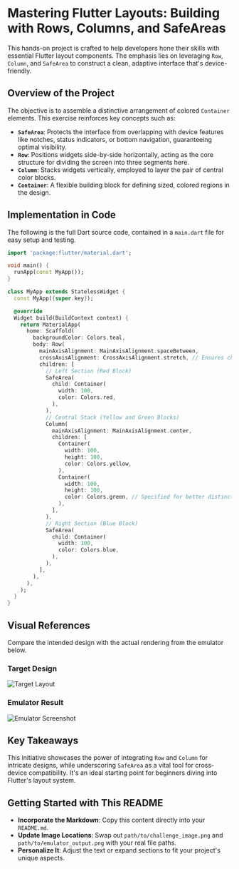 # Mastering Flutter Layouts: Building with Rows, Columns, and SafeAreas

This hands-on project is crafted to help developers hone their skills with essential Flutter layout components. The emphasis lies on leveraging `Row`, `Column`, and `SafeArea` to construct a clean, adaptive interface that's device-friendly.

## Overview of the Project

The objective is to assemble a distinctive arrangement of colored `Container` elements. This exercise reinforces key concepts such as:

- **`SafeArea`**: Protects the interface from overlapping with device features like notches, status indicators, or bottom navigation, guaranteeing optimal visibility.
- **`Row`**: Positions widgets side-by-side horizontally, acting as the core structure for dividing the screen into three segments here.
- **`Column`**: Stacks widgets vertically, employed to layer the pair of central color blocks.
- **`Container`**: A flexible building block for defining sized, colored regions in the design.

## Implementation in Code

The following is the full Dart source code, contained in a `main.dart` file for easy setup and testing.

```dart
import 'package:flutter/material.dart';

void main() {
  runApp(const MyApp());
}

class MyApp extends StatelessWidget {
  const MyApp({super.key});

  @override
  Widget build(BuildContext context) {
    return MaterialApp(
      home: Scaffold(
        backgroundColor: Colors.teal,
        body: Row(
          mainAxisAlignment: MainAxisAlignment.spaceBetween,
          crossAxisAlignment: CrossAxisAlignment.stretch, // Ensures children expand vertically
          children: [
            // Left Section (Red Block)
            SafeArea(
              child: Container(
                width: 100,
                color: Colors.red,
              ),
            ),
            // Central Stack (Yellow and Green Blocks)
            Column(
              mainAxisAlignment: MainAxisAlignment.center,
              children: [
                Container(
                  width: 100,
                  height: 100,
                  color: Colors.yellow,
                ),
                Container(
                  width: 100,
                  height: 100,
                  color: Colors.green, // Specified for better distinction
                ),
              ],
            ),
            // Right Section (Blue Block)
            SafeArea(
              child: Container(
                width: 100,
                color: Colors.blue,
              ),
            ),
          ],
        ),
      ),
    );
  }
}
```

## Visual References

Compare the intended design with the actual rendering from the emulator below.

### Target Design
![Target Layout]([path/to/challenge_image.png](https://github.com/Yoni-Berihun/Flutter-Widget-Basics/blob/main/Layout-Challenge-Specs.png))

### Emulator Result
![Emulator Screenshot](path/to/emulator_output.png)

## Key Takeaways

This initiative showcases the power of integrating `Row` and `Column` for intricate designs, while underscoring `SafeArea` as a vital tool for cross-device compatibility. It's an ideal starting point for beginners diving into Flutter's layout system.

## Getting Started with This README

- **Incorporate the Markdown**: Copy this content directly into your `README.md`.
- **Update Image Locations**: Swap out `path/to/challenge_image.png` and `path/to/emulator_output.png` with your real file paths.
- **Personalize It**: Adjust the text or expand sections to fit your project's unique aspects.
